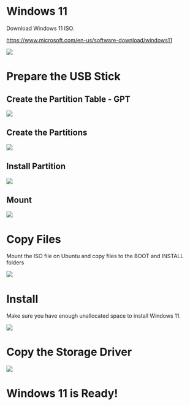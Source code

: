# Windows 11

Download Windows 11 ISO.

https://www.microsoft.com/en-us/software-download/windows11

![](win11.png)

# Prepare the USB Stick

## Create the Partition Table - GPT

![](partition-table.png)

## Create the Partitions

![](partitioned.png)

## Install Partition

![](install--partition.png)

## Mount

![](mounted.png)

# Copy Files

Mount the ISO file on Ubuntu and copy files to the BOOT and INSTALL folders

![](copied.png)

# Install

Make sure you have enough unallocated space to install Windows 11.

![](unallocated.png)

# Copy the Storage Driver

![](drivers.png)

# Windows 11 is Ready!